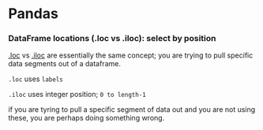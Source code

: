 # Pandas

### DataFrame locations (.loc vs .iloc): select by position

[.loc](https://pandas.pydata.org/pandas-docs/stable/generated/pandas.DataFrame.loc.html) vs 
[.iloc](https://pandas.pydata.org/pandas-docs/stable/generated/pandas.DataFrame.iloc.html#pandas.DataFrame.iloc) are essentially 
the same concept; you are trying to pull specific data segments out of a dataframe. 

`.loc` uses `labels`

`.iloc` uses integer position; `0 to length-1`

if you are tyring to pull a specific segment of data out and you are not using these, you are perhaps doing something wrong.

